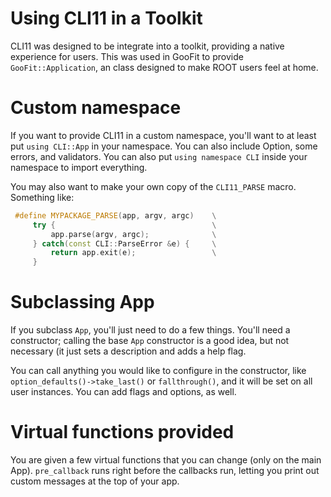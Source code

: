 # Using CLI11 in a Toolkit

CLI11 was designed to be integrate into a toolkit, providing a native experience for users. This was used in GooFit to provide `GooFit::Application`, an class designed to make ROOT users feel at home.

# Custom namespace

If you want to provide CLI11 in a custom namespace, you'll want to at least put `using CLI::App` in your namespace. You can also include Option, some errors, and validators. You can also put `using namespace CLI` inside your namespace to import everything.

You may also want to make your own copy of the `CLI11_PARSE` macro. Something like:

```cpp
 #define MYPACKAGE_PARSE(app, argv, argc)    \
     try {                                   \
         app.parse(argv, argc);              \
     } catch(const CLI::ParseError &e) {     \
         return app.exit(e);                 \
     }
```


# Subclassing App

If you subclass `App`, you'll just need to do a few things. You'll need a constructor; calling the base `App` constructor is a good idea, but not necessary (it just sets a description and adds a help flag.

You can call anything you would like to configure in the constructor, like `option_defaults()->take_last()` or `fallthrough()`, and it will be set on all user instances. You can add flags and options, as well.


# Virtual functions provided

You are given a few virtual functions that you can change (only on the main App). `pre_callback` runs right before the callbacks run, letting you print out custom messages at the top of your app. 
